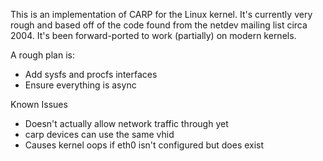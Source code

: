 This is an implementation of CARP for the Linux kernel. It's currently very
rough and based off of the code found from the netdev mailing list circa
2004. It's been forward-ported to work (partially) on modern kernels.

A rough plan is:

 - Add sysfs and procfs interfaces
 - Ensure everything is async

Known Issues
 - Doesn't actually allow network traffic through yet
 - carp devices can use the same vhid
 - Causes kernel oops if eth0 isn't configured but does exist
